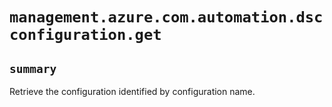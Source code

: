 # `management.azure.com.automation.dscconfiguration.get`

## `summary`
Retrieve the configuration identified by configuration name.


